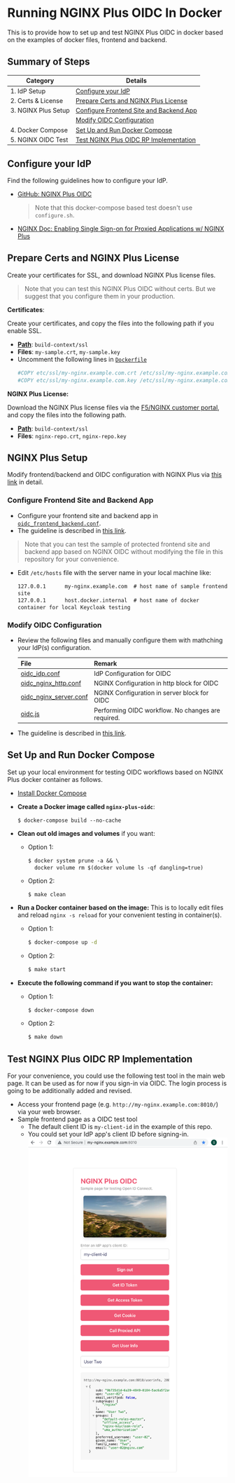 # Running NGINX Plus OIDC In Docker
This is to provide how to set up and test NGINX Plus OIDC in docker based on the examples of docker files, frontend and backend.


## Summary of Steps
| Category            | Details                                                                             |
|---------------------|-------------------------------------------------------------------------------------|
| 1. IdP Setup        | [Configure your IdP](#configure-idp)                                                |
| 2. Certs & License  | [Prepare Certs and NGINX Plus License](#prepare-certs-and-nginx-plus-license)       |
| 3. NGINX Plus Setup | [Configure Frontend Site and Backend App](#configure-frontend-site-and-backend-app) |
|                     | [Modify OIDC Configuration](#modify-oidc-configuration)                             |
| 4. Docker Compose   | [Set Up and Run Docker Compose](#set-up-and-run-docker-compose)                     |
| 5. NGINX OIDC Test  | [Test NGINX Plus OIDC RP Implementation](#test-nginx-plus-oidc-rp-implementation)   |


## Configure your IdP
Find the following guidelines how to configure your IdP.
- [GitHub: NGINX Plus OIDC](https://github.com/nginxinc/nginx-openid-connect/#configuring-your-idp)
  > Note that this docker-compose based test doesn't use `configure.sh`.
- [NGINX Doc: Enabling Single Sign-on for Proxied Applications w/ NGINX Plus](https://docs.nginx.com/nginx/deployment-guides/single-sign-on/)


## Prepare Certs and NGINX Plus License
Create your certificates for SSL, and download NGINX Plus license files.
  > Note that you can test this NGINX Plus OIDC without certs. But we suggest that you configure them in your production.

**Certificates**:

Create your certificates, and copy the files into the following path if you enable SSL.
- [**Path**](./build-context/ssl): `build-context/ssl`
- **Files**: `my-sample.crt`, `my-sample.key`
- Uncomment the following lines in [`Dockerfile`](./docker-files/nginxplus-ubuntu18.04/Dockerfile) 
  ```bash
  #COPY etc/ssl/my-nginx.example.com.crt /etc/ssl/my-nginx.example.com.crt
  #COPY etc/ssl/my-nginx.example.com.key /etc/ssl/my-nginx.example.com.key
  ```

**NGINX Plus License:**

Download the NGINX Plus license files via the [F5/NGINX customer portal](https://cs.nginx.com/?_ga=2.268586425.912746048.1620625839-85838359.1596947109), and copy the files into the following path.
- [**Path**](./build-context/ssl): `build-context/ssl`
- **Files**: `nginx-repo.crt`, `nginx-repo.key`


## NGINX Plus Setup

Modify frontend/backend and OIDC configuration with NGINX Plus via [this link](https://github.com/shawnhankim/nginx-openid-connect#configuring-nginx-plus) in detail.


### Configure Frontend Site and Backend App

- Configure your frontend site and backend app in [`oidc_frontend_backend.conf`](../oidc_frontend_backend.conf). 
- The guideline is described in [this link](https://github.com/shawnhankim/nginx-openid-connect#configuring-nginx-plus).
> Note that you can test the sample of protected frontend site and backend app based on NGINX OIDC without modifying the file in this repository for your convenience.
- Edit `/etc/hosts` file with the server name in your local machine like:
  ```
  127.0.0.1      my-nginx.example.com  # host name of sample frontend site
  127.0.0.1      host.docker.internal  # host name of docker container for local Keycloak testing
  ```

### Modify OIDC Configuration

- Review the following files and manually configure them with mathching your IdP(s) configuration.

  | File                                                | Remark                                             |
  |-----------------------------------------------------|----------------------------------------------------|
  | [oidc_idp.conf](../oidc_idp.conf)                   | IdP Configuration for OIDC                         |
  | [oidc_nginx_http.conf](../oidc_nginx_http.conf)     | NGINX Configuration in http block for OIDC         |
  | [oidc_nginx_server.conf](../oidc_nginx_server.conf) | NGINX Configuration in server block for OIDC       |
  | [oidc.js](../oidc.js)                               | Performing OIDC workflow. No changes are required. |

- The guideline is described in [this link](https://github.com/shawnhankim/nginx-openid-connect#configuring-nginx-plus).


## Set Up and Run Docker Compose

Set up your local environment for testing OIDC workflows based on NGINX Plus docker container as follows.

- [Install Docker Compose](https://docs.docker.com/compose/install/)
- **Create a Docker image called `nginx-plus-oidc`**:
  ```
  $ docker-compose build --no-cache
  ```

- **Clean out old images and volumes** if you want:
  - Option 1:
    ```
    $ docker system prune -a && \
      docker volume rm $(docker volume ls -qf dangling=true)
    ```
  - Option 2:
    ```
    $ make clean
    ```

- **Run a Docker container based on the image:**
  This is to locally edit files and reload `nginx -s reload` for your convenient testing in container(s).
  - Option 1:
    ```bash
    $ docker-compose up -d
    ```
  - Option 2:
    ```bash
    $ make start
    ```

- **Execute the following command if you want to stop the container:**
  - Option 1:
    ```bash
    $ docker-compose down
    ```
  - Option 2:
    ```bash
    $ make down
    ```

## Test NGINX Plus OIDC RP Implementation

For your convenience, you could use the following test tool in the main web page. It can be used as for now if you sign-in via OIDC. The login process is going to be additionally added and revised.

- Access your frontend page (e.g. `http://my-nginx.example.com:8010/`) via your web browser.
- Sample frontend page as a OIDC test tool
  - The default client ID is `my-client-id` in the example of this repo.
  - You could set your IdP app's client ID before signing-in.
  ![](./img/nginx-oidc-test-tool.png)
  